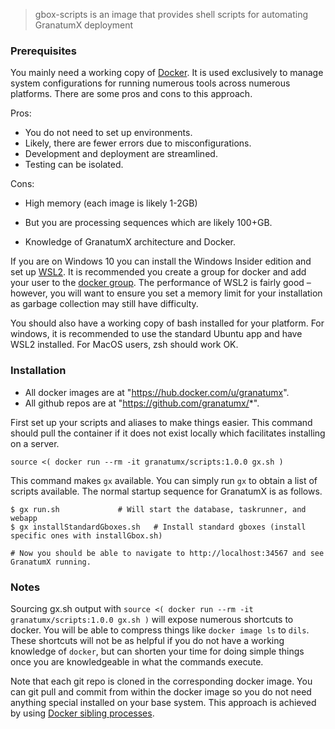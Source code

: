 > gbox-scripts is an image that provides shell scripts for automating GranatumX deployment




### Prerequisites

You mainly need a working copy of [Docker](http://docker.com). It is used
exclusively to manage system configurations for running numerous tools
across numerous platforms. There are some pros and cons to this approach.

Pros:
* You do not need to set up environments.
* Likely, there are fewer errors due to misconfigurations.
* Development and deployment are streamlined.
* Testing can be isolated.

Cons:
* High memory (each image is likely 1-2GB)
 * But you are processing sequences which are likely 100+GB.

* Knowledge of GranatumX architecture and Docker.

If you are on Windows 10 you can install the Windows Insider edition
and set up [WSL2](https://docs.microsoft.com/en-us/windows/wsl/wsl2-install).
It is recommended you create a group for docker and add your user
to the [docker group](https://docs.docker.com/engine/install/linux-postinstall/).
The performance of WSL2 is fairly good &ndash; however, you will want to ensure you set
a memory limit for your installation as garbage collection may still have difficulty.

You should also have a working copy of bash installed for your platform. For windows,
it is recommended to use the standard Ubuntu app and have WSL2 installed. For MacOS users,
zsh should work OK.

### Installation

* All docker images are at "https://hub.docker.com/u/granatumx".
* All github repos are at "https://github.com/granatumx/*".

First set up your scripts and aliases to make things easier. This command should pull the container if
it does not exist locally which facilitates installing on a server.

```
source <( docker run --rm -it granatumx/scripts:1.0.0 gx.sh )
```

This command makes `gx` available. You can simply run `gx` to obtain a list of scripts available.
The normal startup sequence for GranatumX is as follows.


```
$ gx run.sh    			# Will start the database, taskrunner, and webapp
$ gx installStandardGboxes.sh   # Install standard gboxes (install specific ones with installGbox.sh)

# Now you should be able to navigate to http://localhost:34567 and see GranatumX running.
```

### Notes

Sourcing gx.sh output with `source <( docker run --rm -it granatumx/scripts:1.0.0 gx.sh )` will expose
numerous shortcuts to docker. You will be able to compress things like `docker image ls` to `dils`.
These shortcuts will not be as helpful if you do not have a working knowledge of `docker`, but can
shorten your time for doing simple things once you are knowledgeable in what the commands execute.

Note that each git repo is cloned in the corresponding docker image. You can git pull and commit from 
within the docker image so you do not need
anything special installed on your base system. This approach is achieved by using 
[Docker sibling processes](https://medium.com/@andreacolangelo/sibling-docker-container-2e664858f87a).


